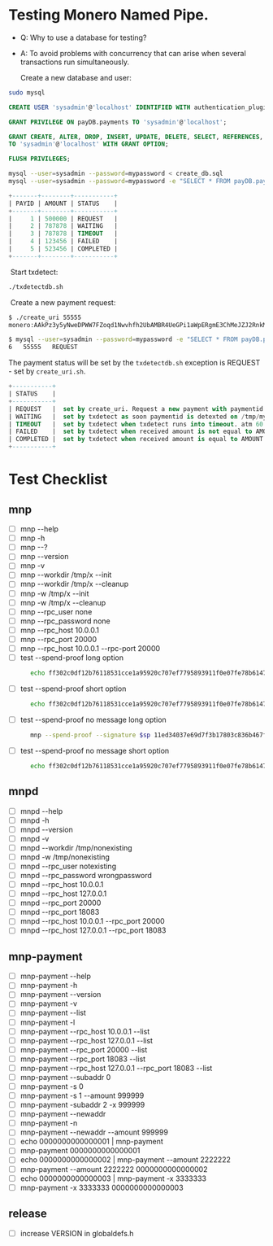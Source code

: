 # Testing Monero Named Pipe.

- Q: Why to use a database for testing?

- A: To avoid problems with concurrency that can arise when several transactions run simultaneously.

  

  Create a new database and user:

```bash
sudo mysql
```

```sql
CREATE USER 'sysadmin'@'localhost' IDENTIFIED WITH authentication_plugin BY 'mypassword';
```

```sql
GRANT PRIVILEGE ON payDB.payments TO 'sysadmin'@'localhost';
```

```sql
GRANT CREATE, ALTER, DROP, INSERT, UPDATE, DELETE, SELECT, REFERENCES, RELOAD on *.* \
TO 'sysadmin'@'localhost' WITH GRANT OPTION;
```

```sql
FLUSH PRIVILEGES;
```

```bash
mysql --user=sysadmin --password=mypassword < create_db.sql
mysql --user=sysadmin --password=mypassword -e "SELECT * FROM payDB.payments;"
```

```sql
+-------+--------+-----------+
| PAYID | AMOUNT | STATUS    |
+-------+--------+-----------+
|     1 | 500000 | REQUEST   |
|     2 | 787878 | WAITING   |
|     3 | 787878 | TIMEOUT   |
|     4 | 123456 | FAILED    |
|     5 | 523456 | COMPLETED |
+-------+--------+-----------+
```

​	Start txdetect:

```bash
./txdetectdb.sh
```

​	Create a new payment request:

```bash
$ ./create_uri 55555
monero:AAkPz3y5yNweDPWW7FZoqd1Nwvhfh2UbAMBR4UeGPi1aWpERgmE3ChMeJZJ2RnkMueHdL7XXwdkQJ5As8XRhTKAhfJb3BrWxFGT1maXEsT?tx_amount=0.000000055555

$ mysql --user=sysadmin --password=mypassword -e "SELECT * FROM payDB.payments;" | tail -n1
6	55555	REQUEST
```

The payment status will be set by the ```txdetectdb.sh``` exception is REQUEST - set by ```create_uri.sh```.

```sql
+-----------+
| STATUS    |
+-----------+
| REQUEST   |  set by create_uri. Request a new payment with paymentid set from PAYID.
| WAITING   |  set by txdetect as soon paymentid is detexted on /tmp/mywallet.
| TIMEOUT   |  set by txdetect when txdetect runs into timeout. atm 60 min.
| FAILED    |  set by txdetect when received amount is not equal to AMOUNT in table.
| COMPLETED |  set by txdetect when received amount is equal to AMOUNT in table.
+-----------+
```

# Test Checklist

## mnp

- [ ] mnp --help
- [ ] mnp -h
- [ ] mnp --?
- [ ] mnp --version
- [ ] mnp -v
- [ ] mnp --workdir /tmp/x --init
- [ ] mnp --workdir /tmp/x --cleanup
- [ ] mnp -w /tmp/x --init
- [ ] mnp -w /tmp/x --cleanup
- [ ] mnp --rpc_user none
- [ ] mnp --rpc_password none
- [ ] mnp --rpc_host 10.0.0.1
- [ ] mnp --rpc_port 20000
- [ ] mnp --rpc_host 10.0.0.1 --rpc-port 20000
- [ ] test --spend-proof long option
```bash
      echo ff302c0df12b76118531cce1a95920c707ef7795893911f0e07fe78b61473967 | mnp --spend-proof --message "Test Payment" --signature $(cat monero_spend_proof_message)
```
- [ ] test --spend-proof short option
```bash
      echo ff302c0df12b76118531cce1a95920c707ef7795893911f0e07fe78b61473967 | mnp --spend-proof -m "Test Payment" -s $(cat monero_spend_proof_message)
```
- [ ] test --spend-proof no message long option
```bash
      mnp --spend-proof --signature $sp 11ed34037e69d7f3b17803c836b467f439f02463d47612a8685d3bfd0efbc6e9
```
- [ ] test --spend-proof no message short option
```bash
      echo ff302c0df12b76118531cce1a95920c707ef7795893911f0e07fe78b61473967 | mnp --spend-proof -s $(cat monero_spend_proof)
```

## mnpd

- [ ] mnpd --help
- [ ] mnpd -h
- [ ] mnpd --version
- [ ] mnpd -v
- [ ] mnpd --workdir /tmp/nonexisting
- [ ] mnpd -w /tmp/nonexisting
- [ ] mnpd --rpc_user notexisting
- [ ] mnpd --rpc_password wrongpassword
- [ ] mnpd --rpc_host 10.0.0.1
- [ ] mnpd --rpc_host 127.0.0.1
- [ ] mnpd --rpc_port 20000
- [ ] mnpd --rpc_port 18083
- [ ] mnpd --rpc_host 10.0.0.1 --rpc_port 20000
- [ ] mnpd --rpc_host 127.0.0.1 --rpc_port 18083

## mnp-payment

- [ ] mnp-payment --help
- [ ] mnp-payment -h
- [ ] mnp-payment --version
- [ ] mnp-payment -v
- [ ] mnp-payment --list
- [ ] mnp-payment -l
- [ ] mnp-payment --rpc_host 10.0.0.1 --list
- [ ] mnp-payment --rpc_host 127.0.0.1 --list
- [ ] mnp-payment --rpc_port 20000 --list
- [ ] mnp-payment --rpc_port 18083 --list
- [ ] mnp-payment --rpc_host 127.0.0.1 --rpc_port 18083 --list
- [ ] mnp-payment --subaddr 0
- [ ] mnp-payment -s 0
- [ ] mnp-payment -s 1 --amount 999999
- [ ] mnp-payment -subaddr 2 -x 999999
- [ ] mnp-payment --newaddr
- [ ] mnp-payment -n
- [ ] mnp-payment --newaddr --amount 999999
- [ ] echo 0000000000000001 | mnp-payment
- [ ] mnp-payment 0000000000000001
- [ ] echo 0000000000000002 | mnp-payment --amount 2222222
- [ ] mnp-payment --amount 2222222 0000000000000002
- [ ] echo 0000000000000003 | mnp-payment -x 3333333
- [ ] mnp-payment -x 3333333 0000000000000003

## release

- [ ] increase VERSION in globaldefs.h



